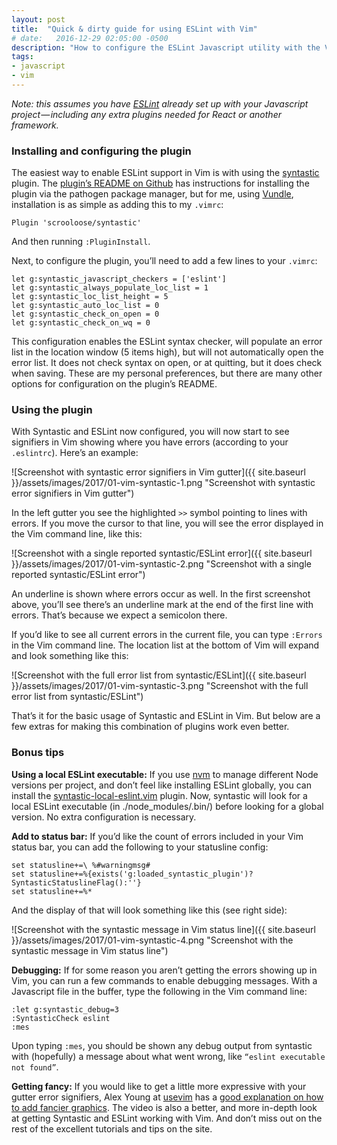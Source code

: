 ```yaml
---
layout: post
title:  "Quick & dirty guide for using ESLint with Vim"
# date:   2016-12-29 02:05:00 -0500
description: "How to configure the ESLint Javascript utility with the Vim editor"
tags:
- javascript
- vim
---
```

_Note: this assumes you have [ESLint](http://eslint.org/ "The ESLint homepage") already set up with your Javascript project — including any extra plugins needed for React or another framework._

### Installing and configuring the plugin

The easiest way to enable ESLint support in Vim is with using the [syntastic](https://github.com/scrooloose/syntastic "The syntasic plugin GitHub page") plugin. The [plugin’s README on Github](https://github.com/scrooloose/syntastic/blob/master/README.markdown "The syntasic Vim plugin README") has instructions for installing the plugin via the pathogen package manager, but for me, using [Vundle](https://github.com/VundleVim/Vundle.vim "The GitHub page for Vundle"), installation is as simple as adding this to my `.vimrc`:

```
Plugin 'scrooloose/syntastic'
```

And then running `:PluginInstall`.

Next, to configure the plugin, you’ll need to add a few lines to your `.vimrc`:
```
let g:syntastic_javascript_checkers = ['eslint']
let g:syntastic_always_populate_loc_list = 1
let g:syntastic_loc_list_height = 5
let g:syntastic_auto_loc_list = 0
let g:syntastic_check_on_open = 0
let g:syntastic_check_on_wq = 0
```

This configuration enables the ESLint syntax checker, will populate an error list in the location window (5 items high), but will not automatically open the error list. It does not check syntax on open, or at quitting, but it does check when saving.
These are my personal preferences, but there are many other options for configuration on the plugin’s README.

### Using the plugin

With Syntastic and ESLint now configured, you will now start to see signifiers in Vim showing where you have errors (according to your `.eslintrc`). Here’s an example:

![Screenshot with syntastic error signifiers in Vim gutter]({{ site.baseurl }}/assets/images/2017/01-vim-syntastic-1.png "Screenshot with syntastic error signifiers in Vim gutter")

In the left gutter you see the highlighted `>>` symbol pointing to lines with errors. If you move the cursor to that line, you will see the error displayed in the Vim command line, like this:

![Screenshot with a single reported syntastic/ESLint error]({{ site.baseurl }}/assets/images/2017/01-vim-syntastic-2.png "Screenshot with a single reported syntastic/ESLint error")

An underline is shown where errors occur as well. In the first screenshot above, you’ll see there’s an underline mark at the end of the first line with errors. That’s because we expect a semicolon there.

If you’d like to see all current errors in the current file, you can type `:Errors` in the Vim command line. The location list at the bottom of Vim will expand and look something like this:

![Screenshot with the full error list from syntastic/ESLint]({{ site.baseurl }}/assets/images/2017/01-vim-syntastic-3.png "Screenshot with the full error list from syntastic/ESLint")

That’s it for the basic usage of Syntastic and ESLint in Vim. But below are a few extras for making this combination of plugins work even better.

### Bonus tips

**Using a local ESLint executable:** If you use [nvm](https://github.com/creationix/nvm "The nvm GitHub page") to manage different Node versions per project, and don’t feel like installing ESLint globally, you can install the [syntastic-local-eslint.vim](https://github.com/mtscout6/syntastic-local-eslint.vim "syntastic-local-eslint Vim plugin page on GitHub") plugin. Now, syntastic will look for a local ESLint executable (in ./node_modules/.bin/) before looking for a global version. No extra configuration is necessary.

**Add to status bar:** If you’d like the count of errors included in your Vim status bar, you can add the following to your statusline config:

```
set statusline+=\ %#warningmsg#
set statusline+=%{exists('g:loaded_syntastic_plugin')?SyntasticStatuslineFlag():''}
set statusline+=%*
```

And the display of that will look something like this (see right side):

![Screenshot with the syntastic message in Vim status line]({{ site.baseurl }}/assets/images/2017/01-vim-syntastic-4.png "Screenshot with the syntastic message in Vim status line")

**Debugging:** If for some reason you aren’t getting the errors showing up in Vim, you can run a few commands to enable debugging messages. With a Javascript file in the buffer, type the following in the Vim command line:

```
:let g:syntastic_debug=3
:SyntasticCheck eslint
:mes
```

Upon typing `:mes`, you should be shown any debug output from syntastic with (hopefully) a message about what went wrong, like `“eslint executable not found”`.

**Getting fancy:** If you would like to get a little more expressive with your gutter error signifiers, Alex Young at [usevim](http://usevim.com/ "The usevim homepage") has a [good explanation on how to add fancier graphics](http://usevim.com/2016/03/07/linting/ "Blog post explaining how to add fancier graphics to syntastic output"). The video is also a better, and more in-depth look at getting Syntastic and ESLint working with Vim. And don’t miss out on the rest of the excellent tutorials and tips on the site.
